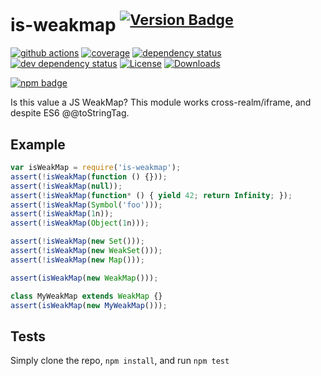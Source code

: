 # is-weakmap <sup>[![Version Badge][npm-version-svg]][package-url]</sup>

[![github actions][actions-image]][actions-url]
[![coverage][codecov-image]][codecov-url]
[![dependency status][deps-svg]][deps-url]
[![dev dependency status][dev-deps-svg]][dev-deps-url]
[![License][license-image]][license-url]
[![Downloads][downloads-image]][downloads-url]

[![npm badge][npm-badge-png]][package-url]

Is this value a JS WeakMap? This module works cross-realm/iframe, and despite ES6 @@toStringTag.

## Example

```js
var isWeakMap = require('is-weakmap');
assert(!isWeakMap(function () {}));
assert(!isWeakMap(null));
assert(!isWeakMap(function* () { yield 42; return Infinity; });
assert(!isWeakMap(Symbol('foo')));
assert(!isWeakMap(1n));
assert(!isWeakMap(Object(1n)));

assert(!isWeakMap(new Set()));
assert(!isWeakMap(new WeakSet()));
assert(!isWeakMap(new Map()));

assert(isWeakMap(new WeakMap()));

class MyWeakMap extends WeakMap {}
assert(isWeakMap(new MyWeakMap()));
```

## Tests
Simply clone the repo, `npm install`, and run `npm test`

[package-url]: https://npmjs.org/package/is-weakmap
[npm-version-svg]: https://versionbadg.es/inspect-js/is-weakmap.svg
[deps-svg]: https://david-dm.org/inspect-js/is-weakmap.svg
[deps-url]: https://david-dm.org/inspect-js/is-weakmap
[dev-deps-svg]: https://david-dm.org/inspect-js/is-weakmap/dev-status.svg
[dev-deps-url]: https://david-dm.org/inspect-js/is-weakmap#info=devDependencies
[npm-badge-png]: https://nodei.co/npm/is-weakmap.png?downloads=true&stars=true
[license-image]: https://img.shields.io/npm/l/is-weakmap.svg
[license-url]: LICENSE
[downloads-image]: https://img.shields.io/npm/dm/is-weakmap.svg
[downloads-url]: https://npm-stat.com/charts.html?package=is-weakmap
[codecov-image]: https://codecov.io/gh/inspect-js/is-weakmap/branch/main/graphs/badge.svg
[codecov-url]: https://app.codecov.io/gh/inspect-js/is-weakmap/
[actions-image]: https://img.shields.io/endpoint?url=https://github-actions-badge-u3jn4tfpocch.runkit.sh/inspect-js/is-weakmap
[actions-url]: https://github.com/inspect-js/is-weakmap/actions
